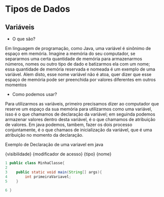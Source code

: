 # Tipos de Dados

## Variáveis

- O que são?

Em linguagem de programação, como Java, uma variável é sinônimo de espaço em memória. Imagine a memória do seu
computador, se separarmos uma certa quantidade de memória para armazenarmos números, nomes ou outro tipo de dado e batizarmos
ela com um nome; essa quantidade de memória reservada e nomeada é um exemplo de uma variável. Alem disto, esse nome
variável não é atoa, quer dizer que esse espaço de memória pode ser preenchida por valores diferentes em outros momentos

- Como podemos usar?

Para utilizarmos as variáveis, primeiro precisamos dizer ao computador que reserve
um espaço da sua memória para utilizarmos como uma variável, isso é o que chamamos
de declaração da variável; em seguinda podemos armazenar valores dentro desta variável,
é o que chamamos de atribuição de valores. Em java podemos, tambem, fazer os dois processo
conjuntamente, é o que chamaos de inicialização da variável, que é uma atribuição 
no momento da declaração.

Exemplo de Declaração de uma variavel em java

{visibilidade} {modificador de acesso} {tipo} {nome}


```java
1 public class MinhaClasse{
2
3    public static void main(String[] args){
4        int primeiraVariavel;
5    }
    
6 }
```